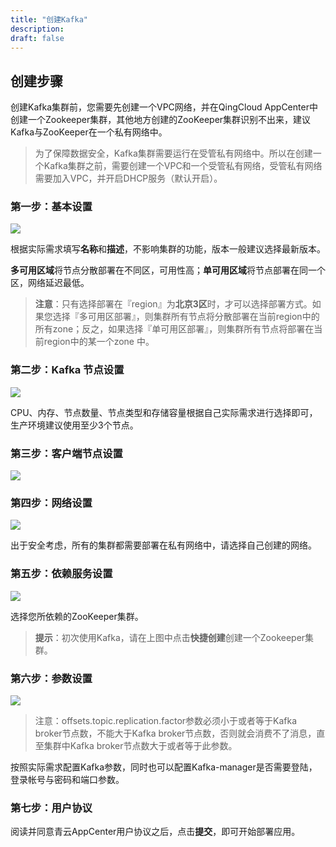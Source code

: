 ```yaml
---
title: "创建Kafka"
description: 
draft: false
---
```


## 创建步骤

创建Kafka集群前，您需要先创建一个VPC网络，并在QingCloud AppCenter中创建一个Zookeeper集群，其他地方创建的ZooKeeper集群识别不出来，建议Kafka与ZooKeeper在一个私有网络中。

> 为了保障数据安全，Kafka集群需要运行在受管私有网络中。所以在创建一个Kafka集群之前，需要创建一个VPC和一个受管私有网络，受管私有网络需要加入VPC，并开启DHCP服务（默认开启）。

### 第一步：基本设置

![](../../_images/base_setup.png)

根据实际需求填写**名称**和**描述**，不影响集群的功能，版本一般建议选择最新版本。

**多可用区域**将节点分散部署在不同区，可用性高；**单可用区域**将节点部署在同一个区，网络延迟最低。

> **注意**：只有选择部署在『region』为**北京3区**时，才可以选择部署方式。如果您选择『多可用区部署』，则集群所有节点将分散部署在当前region中的所有zone；反之，如果选择『单可用区部署』，则集群所有节点将部署在当前region中的某一个zone 中。

### 第二步：Kafka 节点设置

![](../../_images/kafka_node.png)

CPU、内存、节点数量、节点类型和存储容量根据自己实际需求进行选择即可，生产环境建议使用至少3个节点。

### 第三步：客户端节点设置

![](../../_images/client_node.png)


### 第四步：网络设置

![](../../_images/network_setup.png)

出于安全考虑，所有的集群都需要部署在私有网络中，请选择自己创建的网络。

### 第五步：依赖服务设置

![](../../_images/dependence_service.png)

选择您所依赖的ZooKeeper集群。

> **提示**：初次使用Kafka，请在上图中点击**快捷创建**创建一个Zookeeper集群。

### 第六步：参数设置

![](../../_images/sevice_parameter.png)

> 注意：offsets.topic.replication.factor参数必须小于或者等于Kafka broker节点数，不能大于Kafka broker节点数，否则就会消费不了消息，直至集群中Kafka broker节点数大于或者等于此参数。

按照实际需求配置Kafka参数，同时也可以配置Kafka-manager是否需要登陆，登录帐号与密码和端口参数。

### 第七步：用户协议

阅读并同意青云AppCenter用户协议之后，点击**提交**，即可开始部署应用。
